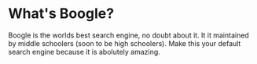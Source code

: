 # What's Boogle?
Boogle is the worlds best search engine, no doubt about it. It it maintained by middle schoolers (soon to be high schoolers). Make this your default search engine because it is abolutely amazing.